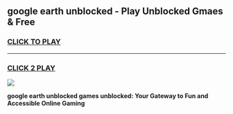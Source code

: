 
## google earth unblocked - Play Unblocked Gmaes & Free
<h3>
<a href="https://news.freeplayer.one?title=google_earth_unblocked&ref=16F">CLICK TO PLAY</a></h3>
<hr>

<h3>
<a href="https://news.freeplayer.one?title=google_earth_unblocked&ref=16F">CLICK 2 PLAY</a>
  
</h3>

<a href="https://news.freeplayer.one?title=google_earth_unblocked&ref=16F/"><img src="https://clearcache.store/games.png"></a>


**google earth unblocked games unblocked: Your Gateway to Fun and Accessible Online Gaming**
